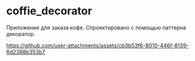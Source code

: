 # coffie_decorator

Приложение для заказа кофе. Спроектировано с помощью паттерна декоратор.



https://github.com/user-attachments/assets/cb3b53f6-8010-446f-8139-6d2388b353b7


